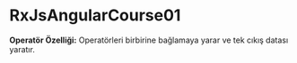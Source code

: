 # RxJsAngularCourse01

**Operatör Özelliği:** Operatörleri birbirine bağlamaya yarar ve tek cıkış datası yaratır.

